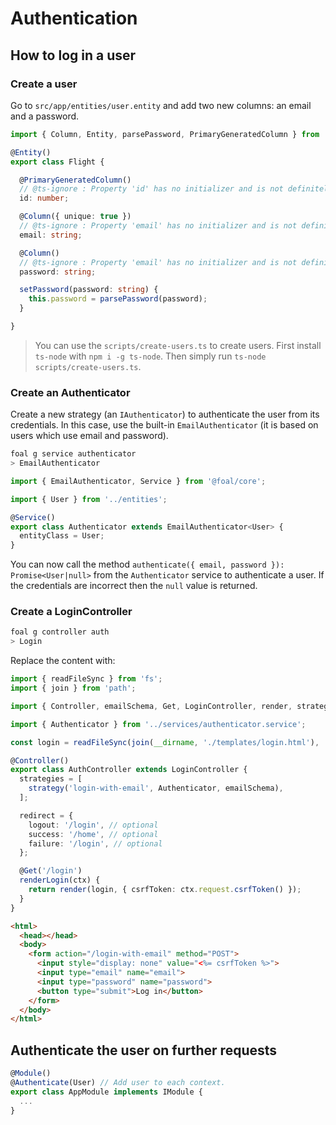 # Authentication


## How to log in a user

### Create a user

Go to `src/app/entities/user.entity` and add two new columns: an email and a password.

```typescript
import { Column, Entity, parsePassword, PrimaryGeneratedColumn } from 'typeorm';

@Entity()
export class Flight {

  @PrimaryGeneratedColumn()
  // @ts-ignore : Property 'id' has no initializer and is not definitely assigned in theconstructor.
  id: number;

  @Column({ unique: true })
  // @ts-ignore : Property 'email' has no initializer and is not definitely assigned in theconstructor.
  email: string;

  @Column()
  // @ts-ignore : Property 'email' has no initializer and is not definitely assigned in theconstructor.
  password: string;

  setPassword(password: string) {
    this.password = parsePassword(password);
  }

}
```

> You can use the `scripts/create-users.ts` to create users. First install `ts-node` with `npm i -g ts-node`. Then simply run `ts-node scripts/create-users.ts`.

### Create an Authenticator

Create a new strategy (an `IAuthenticator`) to authenticate the user from its credentials. In this case, use the built-in `EmailAuthenticator` (it is based on users which use email and password).

```sh
foal g service authenticator
> EmailAuthenticator
```

```typescript
import { EmailAuthenticator, Service } from '@foal/core';

import { User } from '../entities';

@Service()
export class Authenticator extends EmailAuthenticator<User> {
  entityClass = User;
}

```

You can now call the method `authenticate({ email, password }): Promise<User|null>` from the `Authenticator` service to authenticate a user. If the credentials are incorrect then the `null` value is returned.

### Create a LoginController

```sh
foal g controller auth
> Login
```

Replace the content with:
```typescript
import { readFileSync } from 'fs';
import { join } from 'path';

import { Controller, emailSchema, Get, LoginController, render, strategy } from '@foal/core';

import { Authenticator } from '../services/authenticator.service';

const login = readFileSync(join(__dirname, './templates/login.html'), 'utf8');

@Controller()
export class AuthController extends LoginController {
  strategies = [
    strategy('login-with-email', Authenticator, emailSchema),
  ];

  redirect = {
    logout: '/login', // optional
    success: '/home', // optional
    failure: '/login', // optional
  };

  @Get('/login')
  renderLogin(ctx) {
    return render(login, { csrfToken: ctx.request.csrfToken() });
  }
}
```

```html
<html>
  <head></head>
  <body>
    <form action="/login-with-email" method="POST">
      <input style="display: none" value="<%= csrfToken %>">
      <input type="email" name="email">
      <input type="password" name="password">
      <button type="submit">Log in</button>
    </form>
  </body>
</html>
```

## Authenticate the user on further requests

```typescript
@Module()
@Authenticate(User) // Add user to each context.
export class AppModule implements IModule {
  ...
}
```
<!--
// TODO: Deal with this.
### The `Authenticator` interface

```typescript
interface IAuthenticator<User> {
  authenticate(credentials: any): User | null | Promise<User|null>;
}
```

A service implementing the `IAuthenticator` interface aims to authenticate a user from its credentials. Usual credentials would be an email and a password but it could be anything you want (such Google, Facebook or Twitter credentials for example). If the credentials are invalid no error should be thrown and the `authenticate` method should return `null`.

- `EmailAuthenticator`

`EmailAuthenticator` is an abstract class that implements the `Authenticator` interface. Its `authenticate` method is asynchronous and takes an `{ email: string, password: string }` object as parameter.

Its constructor takes an user entity.

*Example*:
```typescript
import { EmailAuthenticator, Service } from '@foal/core';

import { User } from './user.entity';

@Service()
export class AuthenticatorService extends EmailAuthenticator<User> {
  entityClass = User;
}
```


When the authentication succeeds it returns an `HttpResponseNoContent` if `successRedirect` is undefined or an `HttpResponseRedirect` if it is defined.

When the authentication fails it returns an `HttpResponseUnauthorized` if `failureRedirect` is undefined or an `HttpResponseRedirect` if it is defined.

### The `Authenticate` hook

The `Authenticate` hook is used to authenticate the user for each request. If the user has already logged in (thanks to the `login` controller factory), then the `user context` will be defined.

Usually it is registered once within the `AppModule.


### Logging out

To log out the user: GET /logout

When the logout succeeds it returns an `HttpResponseNoContent` if `redirect` is undefined or an `HttpResponseRedirect` if it is defined.-->
